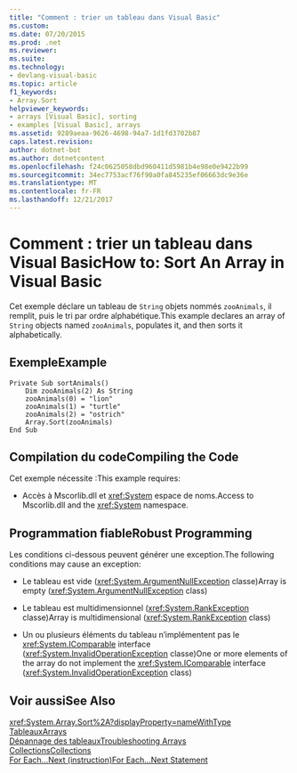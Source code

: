 ```yaml
---
title: "Comment : trier un tableau dans Visual Basic"
ms.custom: 
ms.date: 07/20/2015
ms.prod: .net
ms.reviewer: 
ms.suite: 
ms.technology:
- devlang-visual-basic
ms.topic: article
f1_keywords:
- Array.Sort
helpviewer_keywords:
- arrays [Visual Basic], sorting
- examples [Visual Basic], arrays
ms.assetid: 9289aeaa-9626-4698-94a7-1d1fd3702b87
caps.latest.revision: 
author: dotnet-bot
ms.author: dotnetcontent
ms.openlocfilehash: f24c0625058dbd960411d5981b4e98e0e9422b99
ms.sourcegitcommit: 34ec7753acf76f90a0fa845235ef06663dc9e36e
ms.translationtype: MT
ms.contentlocale: fr-FR
ms.lasthandoff: 12/21/2017
---
```

# <a name="how-to-sort-an-array-in-visual-basic"></a><span data-ttu-id="966f2-102">Comment : trier un tableau dans Visual Basic</span><span class="sxs-lookup"><span data-stu-id="966f2-102">How to: Sort An Array in Visual Basic</span></span>
<span data-ttu-id="966f2-103">Cet exemple déclare un tableau de `String` objets nommés `zooAnimals`, il remplit, puis le tri par ordre alphabétique.</span><span class="sxs-lookup"><span data-stu-id="966f2-103">This example declares an array of `String` objects named `zooAnimals`, populates it, and then sorts it alphabetically.</span></span>  
  
## <a name="example"></a><span data-ttu-id="966f2-104">Exemple</span><span class="sxs-lookup"><span data-stu-id="966f2-104">Example</span></span>  
  
```  
Private Sub sortAnimals()  
    Dim zooAnimals(2) As String  
    zooAnimals(0) = "lion"  
    zooAnimals(1) = "turtle"  
    zooAnimals(2) = "ostrich"  
    Array.Sort(zooAnimals)  
End Sub  
```  
  
## <a name="compiling-the-code"></a><span data-ttu-id="966f2-105">Compilation du code</span><span class="sxs-lookup"><span data-stu-id="966f2-105">Compiling the Code</span></span>  
 <span data-ttu-id="966f2-106">Cet exemple nécessite :</span><span class="sxs-lookup"><span data-stu-id="966f2-106">This example requires:</span></span>  
  
-   <span data-ttu-id="966f2-107">Accès à Mscorlib.dll et <xref:System> espace de noms.</span><span class="sxs-lookup"><span data-stu-id="966f2-107">Access to Mscorlib.dll and the <xref:System> namespace.</span></span>  
  
## <a name="robust-programming"></a><span data-ttu-id="966f2-108">Programmation fiable</span><span class="sxs-lookup"><span data-stu-id="966f2-108">Robust Programming</span></span>  
 <span data-ttu-id="966f2-109">Les conditions ci-dessous peuvent générer une exception.</span><span class="sxs-lookup"><span data-stu-id="966f2-109">The following conditions may cause an exception:</span></span>  
  
-   <span data-ttu-id="966f2-110">Le tableau est vide (<xref:System.ArgumentNullException> classe)</span><span class="sxs-lookup"><span data-stu-id="966f2-110">Array is empty (<xref:System.ArgumentNullException> class)</span></span>  
  
-   <span data-ttu-id="966f2-111">Le tableau est multidimensionnel (<xref:System.RankException> classe)</span><span class="sxs-lookup"><span data-stu-id="966f2-111">Array is multidimensional (<xref:System.RankException> class)</span></span>  
  
-   <span data-ttu-id="966f2-112">Un ou plusieurs éléments du tableau n’implémentent pas le <xref:System.IComparable> interface (<xref:System.InvalidOperationException> classe)</span><span class="sxs-lookup"><span data-stu-id="966f2-112">One or more elements of the array do not implement the <xref:System.IComparable> interface (<xref:System.InvalidOperationException> class)</span></span>  
  
## <a name="see-also"></a><span data-ttu-id="966f2-113">Voir aussi</span><span class="sxs-lookup"><span data-stu-id="966f2-113">See Also</span></span>  
 <xref:System.Array.Sort%2A?displayProperty=nameWithType>  
 [<span data-ttu-id="966f2-114">Tableaux</span><span class="sxs-lookup"><span data-stu-id="966f2-114">Arrays</span></span>](../../../../visual-basic/programming-guide/language-features/arrays/index.md)  
 [<span data-ttu-id="966f2-115">Dépannage des tableaux</span><span class="sxs-lookup"><span data-stu-id="966f2-115">Troubleshooting Arrays</span></span>](../../../../visual-basic/programming-guide/language-features/arrays/troubleshooting-arrays.md)  
 [<span data-ttu-id="966f2-116">Collections</span><span class="sxs-lookup"><span data-stu-id="966f2-116">Collections</span></span>](../../concepts/collections.md)  
 [<span data-ttu-id="966f2-117">For Each...Next (instruction)</span><span class="sxs-lookup"><span data-stu-id="966f2-117">For Each...Next Statement</span></span>](../../../../visual-basic/language-reference/statements/for-each-next-statement.md)
